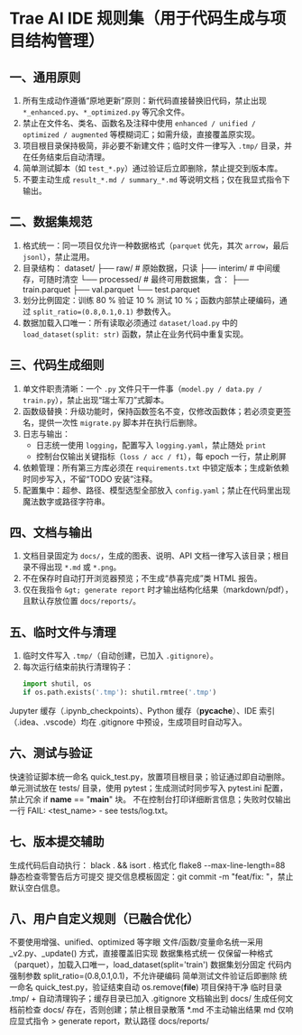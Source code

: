 # Trae AI IDE 规则集（用于代码生成与项目结构管理）

## 一、通用原则
1. 所有生成动作遵循“原地更新”原则：新代码直接替换旧代码，禁止出现 `*_enhanced.py`、`*_optimized.py` 等冗余文件。
2. 禁止在文件名、类名、函数名及注释中使用 `enhanced / unified / optimized / augmented` 等模糊词汇；如需升级，直接覆盖原实现。
3. 项目根目录保持极简，非必要不新建文件；临时文件一律写入 `.tmp/` 目录，并在任务结束后自动清理。
4. 简单测试脚本（如 `test_*.py`）通过验证后立即删除，禁止提交到版本库。
5. 不要主动生成 `result_*.md / summary_*.md` 等说明文档；仅在我显式指令下输出。

## 二、数据集规范
1. 格式统一：同一项目仅允许一种数据格式（`parquet` 优先，其次 `arrow`，最后 `jsonl`），禁止混用。
2. 目录结构：
   dataset/
   ├── raw/          # 原始数据，只读
   ├── interim/      # 中间缓存，可随时清空
   └── processed/    # 最终可用数据集，含：
       ├── train.parquet
       ├── val.parquet
       └── test.parquet
3. 划分比例固定：训练 80 % 验证 10 % 测试 10 %；函数内部禁止硬编码，通过 `split_ratio=(0.8,0.1,0.1)` 参数传入。
4. 数据加载入口唯一：所有读取必须通过 `dataset/load.py` 中的 `load_dataset(split: str)` 函数，禁止在业务代码中重复实现。

## 三、代码生成细则
1. 单文件职责清晰：一个 `.py` 文件只干一件事（`model.py / data.py / train.py`），禁止出现“瑞士军刀”式脚本。
2. 函数级替换：升级功能时，保持函数签名不变，仅修改函数体；若必须变更签名，提供一次性 `migrate.py` 脚本并在执行后删除。
3. 日志与输出：
   - 日志统一使用 `logging`，配置写入 `logging.yaml`，禁止随处 `print`
   - 控制台仅输出关键指标（`loss / acc / f1`），每 epoch 一行，禁止刷屏
4. 依赖管理：所有第三方库必须在 `requirements.txt` 中锁定版本；生成新依赖时同步写入，不留“TODO 安装”注释。
5. 配置集中：超参、路径、模型选型全部放入 `config.yaml`；禁止在代码里出现魔法数字或路径字符串。

## 四、文档与输出
1. 文档目录固定为 `docs/`，生成的图表、说明、API 文档一律写入该目录；根目录不得出现 `*.md` 或 `*.png`。
2. 不在保存时自动打开浏览器预览；不生成“恭喜完成”类 HTML 报告。
3. 仅在我指令 `&gt; generate report` 时才输出结构化结果（markdown/pdf），且默认存放位置 `docs/reports/`。

## 五、临时文件与清理
1. 临时文件写入 `.tmp/`（自动创建，已加入 `.gitignore`）。
2. 每次运行结束前执行清理钩子：
   ```python
   import shutil, os
   if os.path.exists('.tmp'): shutil.rmtree('.tmp')
Jupyter 缓存（.ipynb_checkpoints）、Python 缓存（__pycache__）、IDE 索引（.idea、.vscode）均在 .gitignore 中预设，生成项目时自动写入。
##  六、测试与验证
快速验证脚本统一命名 quick_test.py，放置项目根目录；验证通过即自动删除。
单元测试放在 tests/ 目录，使用 pytest；生成测试时同步写入 pytest.ini 配置，禁止冗余 if __name__ == "__main__" 块。
不在控制台打印详细断言信息；失败时仅输出一行 FAIL: <test_name> - see tests/log.txt。
## 七、版本提交辅助
生成代码后自动执行：
black . && isort . 格式化
flake8 --max-line-length=88 静态检查零警告后方可提交
提交信息模板固定：git commit -m "feat/fix: <brief description>"，禁止默认空白信息。
## 八、用户自定义规则（已融合优化）
不要使用增强、unified、optimized 等字眼	文件/函数/变量命名统一采用 <module>_v2.py、<function>_update() 方式，直接覆盖旧实现
数据集格式统一	仅保留一种格式（parquet），加载入口唯一，load_dataset(split='train')
数据集划分固定	代码内强制参数 split_ratio=(0.8,0.1,0.1)，不允许硬编码
简单测试文件验证后即删除	统一命名 quick_test.py，验证结束自动 os.remove(__file__)
项目保持干净	临时目录 .tmp/ + 自动清理钩子；缓存目录已加入 .gitignore
文档输出到 docs/	生成任何文档前检查 docs/ 存在，否则创建；禁止根目录散落 *.md
不主动输出结果 md	仅响应显式指令 > generate report，默认路径 docs/reports/